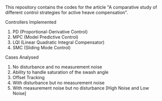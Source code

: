
This repository contains the codes for the article  "A comparative study of different control strategies for active heave compensation".

Controllers Implemented

1. PD (Proportional-Derivative Control)
2. MPC (Model Predictive Control)
3. LQI (Linear Quadratic Integral Compensator)
4. SMC (Sliding Mode Control)

Cases Analysed

1. No disturbance and no measurement noise
2. Ability to handle saturation of the swash angle
3. Offset Tracking
4. With disturbance but no measurement noise
5. With measurement noise but no disturbance [High Noise and Low Noise]
